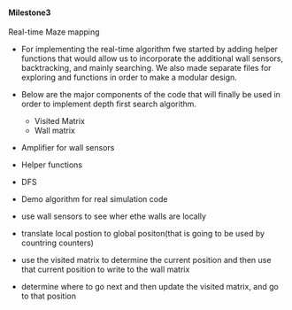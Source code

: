  
#### Milestone3

 Real-time Maze mapping
 * For implementing the real-time algorithm fwe started by adding helper functions that would allow us to incorporate the additional wall
 sensors, backtracking, and mainly searching. We also made separate files for exploring and functions in order to make a modular design. 
 * Below are the major components of the code that will finally be used in order to implement depth first search algorithm.
      * Visited Matrix
      * Wall matrix
  
  * Amplifier for wall sensors
      
 
 
 
 * Helper functions
 * DFS
 * Demo
 algorithm for real simulation code
 *  use wall sensors to see wher ethe walls are locally
 * translate local postion to global positon(that is going to be used by countring counters)
 * use the visited matrix to determine the current position and then use that current position to write to the wall matrix
 * determine where to go next and then update the visited matrix, and go to that position
 
